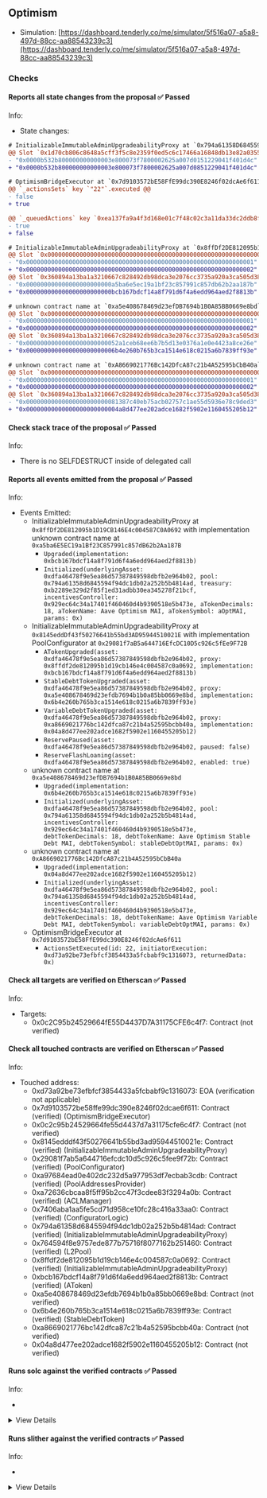 ## Optimism

- Simulation: [https://dashboard.tenderly.co/me/simulator/5f516a07-a5a8-497d-88cc-aa88543239c3](https://dashboard.tenderly.co/me/simulator/5f516a07-a5a8-497d-88cc-aa88543239c3)

### Checks

#### Reports all state changes from the proposal ✅ Passed

Info:

- State changes:

```diff
# InitializableImmutableAdminUpgradeabilityProxy at `0x794a61358D6845594F94dc1DB02A252b5b4814aD` with implementation L2Pool at `0x764594F8e9757edE877B75716f8077162B251460`
@@ Slot `0x1d70cb806c8648a5cff3f5c8e2359f0ed5c6c17466a16848db13e82a035534b2` @@
- "0x0000b532b800000000000003e800073f7800002625a007d0151229041f401d4c"
+ "0x0000b532b800000000000003e800073f7800002625a007d0851229041f401d4c"
```

```diff
# OptimismBridgeExecutor at `0x7d9103572bE58FfE99dc390E8246f02dcAe6f611`
@@ `_actionsSets` key `"22"`.executed @@
- false
+ true

@@ `_queuedActions` key `0xea137fa9a4f3d168e01c7f48c02c3a11da33dc2ddb8fc3c52cd346e41c7b15d4` @@
- true
+ false

```

```diff
# InitializableImmutableAdminUpgradeabilityProxy at `0x8ffDf2DE812095b1D19CB146E4c004587C0A0692` with implementation unknown contract name at `0xa5ba6E5EC19a1Bf23C857991c857dB62b2Aa187B`
@@ Slot `0x0000000000000000000000000000000000000000000000000000000000000000` @@
- "0x0000000000000000000000000000000000000000000000000000000000000001"
+ "0x0000000000000000000000000000000000000000000000000000000000000002"
@@ Slot `0x360894a13ba1a3210667c828492db98dca3e2076cc3735a920a3ca505d382bbc` @@
- "0x000000000000000000000000a5ba6e5ec19a1bf23c857991c857db62b2aa187b"
+ "0x000000000000000000000000bcb167bdcf14a8f791d6f4a6edd964aed2f8813b"
```

```diff
# unknown contract name at `0xa5e408678469d23efDB7694b1B0A85BB0669e8bd`
@@ Slot `0x0000000000000000000000000000000000000000000000000000000000000000` @@
- "0x0000000000000000000000000000000000000000000000000000000000000001"
+ "0x0000000000000000000000000000000000000000000000000000000000000002"
@@ Slot `0x360894a13ba1a3210667c828492db98dca3e2076cc3735a920a3ca505d382bbc` @@
- "0x00000000000000000000000052a1ceb68ee6b7b5d13e0376a1e0e4423a8ce26e"
+ "0x0000000000000000000000006b4e260b765b3ca1514e618c0215a6b7839ff93e"
```

```diff
# unknown contract name at `0xA8669021776Bc142DfcA87c21b4A52595bCbB40a`
@@ Slot `0x0000000000000000000000000000000000000000000000000000000000000000` @@
- "0x0000000000000000000000000000000000000000000000000000000000000001"
+ "0x0000000000000000000000000000000000000000000000000000000000000002"
@@ Slot `0x360894a13ba1a3210667c828492db98dca3e2076cc3735a920a3ca505d382bbc` @@
- "0x00000000000000000000000081387c40eb75acb02757c1ae55d5936e78c9ded3"
+ "0x00000000000000000000000004a8d477ee202adce1682f5902e1160455205b12"
```

#### Check stack trace of the proposal ✅ Passed

Info:

- There is no SELFDESTRUCT inside of delegated call

#### Reports all events emitted from the proposal ✅ Passed

Info:

- Events Emitted:
  - InitializableImmutableAdminUpgradeabilityProxy at `0x8ffDf2DE812095b1D19CB146E4c004587C0A0692` with implementation unknown contract name at `0xa5ba6E5EC19a1Bf23C857991c857dB62b2Aa187B`
    - `Upgraded(implementation: 0xbcb167bdcf14a8f791d6f4a6edd964aed2f8813b)`
    - `Initialized(underlyingAsset: 0xdfa46478f9e5ea86d57387849598dbfb2e964b02, pool: 0x794a61358d6845594f94dc1db02a252b5b4814ad, treasury: 0xb2289e329d2f85f1ed31adbb30ea345278f21bcf, incentivesController: 0x929ec64c34a17401f460460d4b9390518e5b473e, aTokenDecimals: 18, aTokenName: Aave Optimism MAI, aTokenSymbol: aOptMAI, params: 0x)`
  - InitializableImmutableAdminUpgradeabilityProxy at `0x8145eddDf43f50276641b55bd3AD95944510021E` with implementation PoolConfigurator at `0x29081f7aB5a644716EfcDC10D5c926c5fEe9F72B`
    - `ATokenUpgraded(asset: 0xdfa46478f9e5ea86d57387849598dbfb2e964b02, proxy: 0x8ffdf2de812095b1d19cb146e4c004587c0a0692, implementation: 0xbcb167bdcf14a8f791d6f4a6edd964aed2f8813b)`
    - `StableDebtTokenUpgraded(asset: 0xdfa46478f9e5ea86d57387849598dbfb2e964b02, proxy: 0xa5e408678469d23efdb7694b1b0a85bb0669e8bd, implementation: 0x6b4e260b765b3ca1514e618c0215a6b7839ff93e)`
    - `VariableDebtTokenUpgraded(asset: 0xdfa46478f9e5ea86d57387849598dbfb2e964b02, proxy: 0xa8669021776bc142dfca87c21b4a52595bcbb40a, implementation: 0x04a8d477ee202adce1682f5902e1160455205b12)`
    - `ReservePaused(asset: 0xdfa46478f9e5ea86d57387849598dbfb2e964b02, paused: false)`
    - `ReserveFlashLoaning(asset: 0xdfa46478f9e5ea86d57387849598dbfb2e964b02, enabled: true)`
  - unknown contract name at `0xa5e408678469d23efDB7694b1B0A85BB0669e8bd`
    - `Upgraded(implementation: 0x6b4e260b765b3ca1514e618c0215a6b7839ff93e)`
    - `Initialized(underlyingAsset: 0xdfa46478f9e5ea86d57387849598dbfb2e964b02, pool: 0x794a61358d6845594f94dc1db02a252b5b4814ad, incentivesController: 0x929ec64c34a17401f460460d4b9390518e5b473e, debtTokenDecimals: 18, debtTokenName: Aave Optimism Stable Debt MAI, debtTokenSymbol: stableDebtOptMAI, params: 0x)`
  - unknown contract name at `0xA8669021776Bc142DfcA87c21b4A52595bCbB40a`
    - `Upgraded(implementation: 0x04a8d477ee202adce1682f5902e1160455205b12)`
    - `Initialized(underlyingAsset: 0xdfa46478f9e5ea86d57387849598dbfb2e964b02, pool: 0x794a61358d6845594f94dc1db02a252b5b4814ad, incentivesController: 0x929ec64c34a17401f460460d4b9390518e5b473e, debtTokenDecimals: 18, debtTokenName: Aave Optimism Variable Debt MAI, debtTokenSymbol: variableDebtOptMAI, params: 0x)`
  - OptimismBridgeExecutor at `0x7d9103572bE58FfE99dc390E8246f02dcAe6f611`
    - `ActionsSetExecuted(id: 22, initiatorExecution: 0xd73a92be73efbfcf3854433a5fcbabf9c1316073, returnedData: 0x)`

#### Check all targets are verified on Etherscan ✅ Passed

Info:

- Targets:
  - 0x0c2C95b24529664fE55D4437D7A31175CFE6c4f7: Contract (not verified)

#### Check all touched contracts are verified on Etherscan ✅ Passed

Info:

- Touched address:
  - 0xd73a92be73efbfcf3854433a5fcbabf9c1316073: EOA (verification not applicable)
  - 0x7d9103572be58ffe99dc390e8246f02dcae6f611: Contract (verified) (OptimismBridgeExecutor)
  - 0x0c2c95b24529664fe55d4437d7a31175cfe6c4f7: Contract (not verified)
  - 0x8145edddf43f50276641b55bd3ad95944510021e: Contract (verified) (InitializableImmutableAdminUpgradeabilityProxy)
  - 0x29081f7ab5a644716efcdc10d5c926c5fee9f72b: Contract (verified) (PoolConfigurator)
  - 0xa97684ead0e402dc232d5a977953df7ecbab3cdb: Contract (verified) (PoolAddressesProvider)
  - 0xa72636cbcaa8f5ff95b2cc47f3cdee83f3294a0b: Contract (verified) (ACLManager)
  - 0x7406aba1aa5fe5cd71d958ce10fc28c416a33aa0: Contract (verified) (ConfiguratorLogic)
  - 0x794a61358d6845594f94dc1db02a252b5b4814ad: Contract (verified) (InitializableImmutableAdminUpgradeabilityProxy)
  - 0x764594f8e9757ede877b75716f8077162b251460: Contract (verified) (L2Pool)
  - 0x8ffdf2de812095b1d19cb146e4c004587c0a0692: Contract (verified) (InitializableImmutableAdminUpgradeabilityProxy)
  - 0xbcb167bdcf14a8f791d6f4a6edd964aed2f8813b: Contract (verified) (AToken)
  - 0xa5e408678469d23efdb7694b1b0a85bb0669e8bd: Contract (not verified)
  - 0x6b4e260b765b3ca1514e618c0215a6b7839ff93e: Contract (verified) (StableDebtToken)
  - 0xa8669021776bc142dfca87c21b4a52595bcbb40a: Contract (not verified)
  - 0x04a8d477ee202adce1682f5902e1160455205b12: Contract (not verified)

#### Runs solc against the verified contracts ✅ Passed

Info:

-

<details>
<summary>View Details</summary>
<details>
<summary>View warnings for PoolConfigurator at `0x29081f7aB5a644716EfcDC10D5c926c5fEe9F72B`</summary>

```
INFO:CryticCompile:Source code not available, try to fetch the bytecode only
```

</details>

<details>
<summary>View warnings for StableDebtToken (STABLE_DEBT_TOKEN_IMPL) at `0x6b4E260b765B3cA1514e618C0215A6B7839fF93e`</summary>

```
INFO:CryticCompile:Source code not available, try to fetch the bytecode only
```

</details>

<details>
<summary>View warnings for ConfiguratorLogic at `0x7406aba1Aa5fE5cd71d958CE10fc28c416a33aA0`</summary>

```
WARNING:CryticCompile:Warning: Warning: This declaration has the same name as another declaration.
  --> lib/aave-v3-core/contracts/protocol/libraries/aave-upgradeability/BaseImmutableAdminUpgradeabilityProxy.sol:23:15:
   |
23 |   constructor(address admin) {
   |               ^^^^^^^^^^^^^
Note: The other declaration is here:
  --> lib/aave-v3-core/contracts/protocol/libraries/aave-upgradeability/BaseImmutableAdminUpgradeabilityProxy.sol:39:3:
   |
39 |   function admin() external ifAdmin returns (address) {
   |   ^ (Relevant source part starts here and spans across multiple lines).


Warning: Warning: This contract has a payable fallback function, but no receive ether function. Consider adding a receive ether function.
  --> lib/aave-v3-core/contracts/dependencies/openzeppelin/upgradeability/InitializableUpgradeabilityProxy.sol:11:1:
   |
11 | contract InitializableUpgradeabilityProxy is BaseUpgradeabilityProxy {
   | ^ (Relevant source part starts here and spans across multiple lines).
Note: The payable fallback function is defined here.
  --> lib/aave-v3-core/contracts/dependencies/openzeppelin/upgradeability/Proxy.sol:17:3:
   |
17 |   fallback() external payable {
   |   ^ (Relevant source part starts here and spans across multiple lines).


Warning: Warning: This contract has a payable fallback function, but no receive ether function. Consider adding a receive ether function.
  --> lib/aave-v3-core/contracts/protocol/libraries/aave-upgradeability/BaseImmutableAdminUpgradeabilityProxy.sol:16:1:
   |
16 | contract BaseImmutableAdminUpgradeabilityProxy is BaseUpgradeabilityProxy {
   | ^ (Relevant source part starts here and spans across multiple lines).
Note: The payable fallback function is defined here.
  --> lib/aave-v3-core/contracts/dependencies/openzeppelin/upgradeability/Proxy.sol:17:3:
   |
17 |   fallback() external payable {
   |   ^ (Relevant source part starts here and spans across multiple lines).


Warning: Warning: This contract has a payable fallback function, but no receive ether function. Consider adding a receive ether function.
  --> lib/aave-v3-core/contracts/protocol/libraries/aave-upgradeability/InitializableImmutableAdminUpgradeabilityProxy.sol:13:1:
   |
13 | contract InitializableImmutableAdminUpgradeabilityProxy is
   | ^ (Relevant source part starts here and spans across multiple lines).
Note: The payable fallback function is defined here.
  --> lib/aave-v3-core/contracts/dependencies/openzeppelin/upgradeability/Proxy.sol:17:3:
   |
17 |   fallback() external payable {
   |   ^ (Relevant source part starts here and spans across multiple lines).



```

</details>

<details>
<summary>View warnings for L2Pool at `0x764594F8e9757edE877B75716f8077162B251460`</summary>

```
INFO:CryticCompile:Source code not available, try to fetch the bytecode only
```

</details>

<details>
<summary>View warnings for InitializableImmutableAdminUpgradeabilityProxy at `0x794a61358D6845594F94dc1DB02A252b5b4814aD` with implementation L2Pool at `0x764594F8e9757edE877B75716f8077162B251460`</summary>

```
INFO:CryticCompile:Source code not available, try to fetch the bytecode only
```

</details>

<details>
<summary>View warnings for OptimismBridgeExecutor at `0x7d9103572bE58FfE99dc390E8246f02dcAe6f611`</summary>

```
INFO:CryticCompile:Source code not available, try to fetch the bytecode only
```

</details>

<details>
<summary>View warnings for InitializableImmutableAdminUpgradeabilityProxy at `0x8145eddDf43f50276641b55bd3AD95944510021E` with implementation PoolConfigurator at `0x29081f7aB5a644716EfcDC10D5c926c5fEe9F72B`</summary>

```
INFO:CryticCompile:Source code not available, try to fetch the bytecode only
```

</details>

<details>
<summary>View warnings for InitializableImmutableAdminUpgradeabilityProxy at `0x8ffDf2DE812095b1D19CB146E4c004587C0A0692` with implementation unknown contract name at `0xa5ba6E5EC19a1Bf23C857991c857dB62b2Aa187B`</summary>

```
INFO:CryticCompile:Source code not available, try to fetch the bytecode only
```

</details>

<details>
<summary>View warnings for ACLManager at `0xa72636CbcAa8F5FF95B2cc47F3CDEe83F3294a0B`</summary>

```
INFO:CryticCompile:Source code not available, try to fetch the bytecode only
```

</details>

<details>
<summary>View warnings for PoolAddressesProvider at `0xa97684ead0e402dC232d5A977953DF7ECBaB3CDb`</summary>

```
INFO:CryticCompile:Source code not available, try to fetch the bytecode only
```

</details>

<details>
<summary>View warnings for AToken (ATOKEN_IMPL) at `0xbCb167bDCF14a8F791d6f4A6EDd964aed2F8813B`</summary>

```
INFO:CryticCompile:Source code not available, try to fetch the bytecode only
```

</details>

</details>

#### Runs slither against the verified contracts ✅ Passed

Info:

-

<details>
<summary>View Details</summary>

<details>
<summary>Slither report for PoolConfigurator at `0x29081f7aB5a644716EfcDC10D5c926c5fEe9F72B`</summary>

```
Source code not available, try to fetch the bytecode only
Traceback (most recent call last):
  File "/home/runner/.local/lib/python3.10/site-packages/slither/__main__.py", line 837, in main_impl
    ) = process_all(filename, args, detector_classes, printer_classes)
  File "/home/runner/.local/lib/python3.10/site-packages/slither/__main__.py", line 101, in process_all
    ) = process_single(compilation, args, detector_classes, printer_classes)
  File "/home/runner/.local/lib/python3.10/site-packages/slither/__main__.py", line 79, in process_single
    slither = Slither(target, ast_format=ast, **vars(args))
  File "/home/runner/.local/lib/python3.10/site-packages/slither/slither.py", line 114, in __init__
    parser.parse_top_level_from_loaded_json(ast, path)
  File "/home/runner/.local/lib/python3.10/site-packages/slither/solc_parsing/slither_compilation_unit_solc.py", line 205, in parse_top_level_from_loaded_json
    if data_loaded[self.get_key()] == "root":
KeyError: 'name'
ERROR:root:Error in 0x29081f7ab5a644716efcdc10d5c926c5fee9f72b
ERROR:root:Traceback (most recent call last):
  File "/home/runner/.local/lib/python3.10/site-packages/slither/__main__.py", line 837, in main_impl
    ) = process_all(filename, args, detector_classes, printer_classes)
  File "/home/runner/.local/lib/python3.10/site-packages/slither/__main__.py", line 101, in process_all
    ) = process_single(compilation, args, detector_classes, printer_classes)
  File "/home/runner/.local/lib/python3.10/site-packages/slither/__main__.py", line 79, in process_single
    slither = Slither(target, ast_format=ast, **vars(args))
  File "/home/runner/.local/lib/python3.10/site-packages/slither/slither.py", line 114, in __init__
    parser.parse_top_level_from_loaded_json(ast, path)
  File "/home/runner/.local/lib/python3.10/site-packages/slither/solc_parsing/slither_compilation_unit_solc.py", line 205, in parse_top_level_from_loaded_json
    if data_loaded[self.get_key()] == "root":
KeyError: 'name'

```

</details>

<details>
<summary>Slither report for StableDebtToken (STABLE_DEBT_TOKEN_IMPL) at `0x6b4E260b765B3cA1514e618C0215A6B7839fF93e`</summary>

```
Source code not available, try to fetch the bytecode only
Traceback (most recent call last):
  File "/home/runner/.local/lib/python3.10/site-packages/slither/__main__.py", line 837, in main_impl
    ) = process_all(filename, args, detector_classes, printer_classes)
  File "/home/runner/.local/lib/python3.10/site-packages/slither/__main__.py", line 101, in process_all
    ) = process_single(compilation, args, detector_classes, printer_classes)
  File "/home/runner/.local/lib/python3.10/site-packages/slither/__main__.py", line 79, in process_single
    slither = Slither(target, ast_format=ast, **vars(args))
  File "/home/runner/.local/lib/python3.10/site-packages/slither/slither.py", line 114, in __init__
    parser.parse_top_level_from_loaded_json(ast, path)
  File "/home/runner/.local/lib/python3.10/site-packages/slither/solc_parsing/slither_compilation_unit_solc.py", line 205, in parse_top_level_from_loaded_json
    if data_loaded[self.get_key()] == "root":
KeyError: 'name'
ERROR:root:Error in 0x6b4e260b765b3ca1514e618c0215a6b7839ff93e
ERROR:root:Traceback (most recent call last):
  File "/home/runner/.local/lib/python3.10/site-packages/slither/__main__.py", line 837, in main_impl
    ) = process_all(filename, args, detector_classes, printer_classes)
  File "/home/runner/.local/lib/python3.10/site-packages/slither/__main__.py", line 101, in process_all
    ) = process_single(compilation, args, detector_classes, printer_classes)
  File "/home/runner/.local/lib/python3.10/site-packages/slither/__main__.py", line 79, in process_single
    slither = Slither(target, ast_format=ast, **vars(args))
  File "/home/runner/.local/lib/python3.10/site-packages/slither/slither.py", line 114, in __init__
    parser.parse_top_level_from_loaded_json(ast, path)
  File "/home/runner/.local/lib/python3.10/site-packages/slither/solc_parsing/slither_compilation_unit_solc.py", line 205, in parse_top_level_from_loaded_json
    if data_loaded[self.get_key()] == "root":
KeyError: 'name'

```

</details>

<details>
<summary>Slither report for ConfiguratorLogic at `0x7406aba1Aa5fE5cd71d958CE10fc28c416a33aA0`</summary>

```
Warning: Warning: This declaration has the same name as another declaration.
  --> lib/aave-v3-core/contracts/protocol/libraries/aave-upgradeability/BaseImmutableAdminUpgradeabilityProxy.sol:23:15:
   |
23 |   constructor(address admin) {
   |               ^^^^^^^^^^^^^
Note: The other declaration is here:
  --> lib/aave-v3-core/contracts/protocol/libraries/aave-upgradeability/BaseImmutableAdminUpgradeabilityProxy.sol:39:3:
   |
39 |   function admin() external ifAdmin returns (address) {
   |   ^ (Relevant source part starts here and spans across multiple lines).


Warning: Warning: This contract has a payable fallback function, but no receive ether function. Consider adding a receive ether function.
  --> lib/aave-v3-core/contracts/dependencies/openzeppelin/upgradeability/InitializableUpgradeabilityProxy.sol:11:1:
   |
11 | contract InitializableUpgradeabilityProxy is BaseUpgradeabilityProxy {
   | ^ (Relevant source part starts here and spans across multiple lines).
Note: The payable fallback function is defined here.
  --> lib/aave-v3-core/contracts/dependencies/openzeppelin/upgradeability/Proxy.sol:17:3:
   |
17 |   fallback() external payable {
   |   ^ (Relevant source part starts here and spans across multiple lines).


Warning: Warning: This contract has a payable fallback function, but no receive ether function. Consider adding a receive ether function.
  --> lib/aave-v3-core/contracts/protocol/libraries/aave-upgradeability/BaseImmutableAdminUpgradeabilityProxy.sol:16:1:
   |
16 | contract BaseImmutableAdminUpgradeabilityProxy is BaseUpgradeabilityProxy {
   | ^ (Relevant source part starts here and spans across multiple lines).
Note: The payable fallback function is defined here.
  --> lib/aave-v3-core/contracts/dependencies/openzeppelin/upgradeability/Proxy.sol:17:3:
   |
17 |   fallback() external payable {
   |   ^ (Relevant source part starts here and spans across multiple lines).


Warning: Warning: This contract has a payable fallback function, but no receive ether function. Consider adding a receive ether function.
  --> lib/aave-v3-core/contracts/protocol/libraries/aave-upgradeability/InitializableImmutableAdminUpgradeabilityProxy.sol:13:1:
   |
13 | contract InitializableImmutableAdminUpgradeabilityProxy is
   | ^ (Relevant source part starts here and spans across multiple lines).
Note: The payable fallback function is defined here.
  --> lib/aave-v3-core/contracts/dependencies/openzeppelin/upgradeability/Proxy.sol:17:3:
   |
17 |   fallback() external payable {
   |   ^ (Relevant source part starts here and spans across multiple lines).



INFO:Detectors:
InitializableUpgradeabilityProxy.initialize(address,bytes) (lib/aave-v3-core/contracts/dependencies/openzeppelin/upgradeability/InitializableUpgradeabilityProxy.sol#20-28) uses delegatecall to a input-controlled function id
	- (success) = _logic.delegatecall(_data) (lib/aave-v3-core/contracts/dependencies/openzeppelin/upgradeability/InitializableUpgradeabilityProxy.sol#25)
Reference: https://github.com/crytic/slither/wiki/Detector-Documentation#controlled-delegatecall
INFO:Detectors:
BaseImmutableAdminUpgradeabilityProxy.constructor(address).admin (lib/aave-v3-core/contracts/protocol/libraries/aave-upgradeability/BaseImmutableAdminUpgradeabilityProxy.sol#23) shadows:
	- BaseImmutableAdminUpgradeabilityProxy.admin() (lib/aave-v3-core/contracts/protocol/libraries/aave-upgradeability/BaseImmutableAdminUpgradeabilityProxy.sol#39-41) (function)
InitializableImmutableAdminUpgradeabilityProxy.constructor(address).admin (lib/aave-v3-core/contracts/protocol/libraries/aave-upgradeability/InitializableImmutableAdminUpgradeabilityProxy.sol#21) shadows:
	- BaseImmutableAdminUpgradeabilityProxy.admin() (lib/aave-v3-core/contracts/protocol/libraries/aave-upgradeability/BaseImmutableAdminUpgradeabilityProxy.sol#39-41) (function)
Reference: https://github.com/crytic/slither/wiki/Detector-Documentation#local-variable-shadowing
INFO:Detectors:
InitializableUpgradeabilityProxy.initialize(address,bytes)._logic (lib/aave-v3-core/contracts/dependencies/openzeppelin/upgradeability/InitializableUpgradeabilityProxy.sol#20) lacks a zero-check on :
		- (success) = _logic.delegatecall(_data) (lib/aave-v3-core/contracts/dependencies/openzeppelin/upgradeability/InitializableUpgradeabilityProxy.sol#25)
BaseImmutableAdminUpgradeabilityProxy.upgradeToAndCall(address,bytes).newImplementation (lib/aave-v3-core/contracts/protocol/libraries/aave-upgradeability/BaseImmutableAdminUpgradeabilityProxy.sol#70) lacks a zero-check on :
		- (success) = newImplementation.delegatecall(data) (lib/aave-v3-core/contracts/protocol/libraries/aave-upgradeability/BaseImmutableAdminUpgradeabilityProxy.sol#74)
Reference: https://github.com/crytic/slither/wiki/Detector-Documentation#missing-zero-address-validation
INFO:Detectors:
Modifier BaseImmutableAdminUpgradeabilityProxy.ifAdmin() (lib/aave-v3-core/contracts/protocol/libraries/aave-upgradeability/BaseImmutableAdminUpgradeabilityProxy.sol#27-33) does not always execute _; or revertReference: https://github.com/crytic/slither/wiki/Detector-Documentation#incorrect-modifier
INFO:Detectors:
Reentrancy in ConfiguratorLogic.executeInitReserve(IPool,ConfiguratorInputTypes.InitReserveInput) (lib/aave-v3-core/contracts/protocol/libraries/logic/ConfiguratorLogic.sol#50-122):
	External calls:
	- aTokenProxyAddress = _initTokenWithProxy(input.aTokenImpl,abi.encodeWithSelector(IInitializableAToken.initialize.selector,pool,input.treasury,input.underlyingAsset,input.incentivesController,input.underlyingAssetDecimals,input.aTokenName,input.aTokenSymbol,input.params)) (lib/aave-v3-core/contracts/protocol/libraries/logic/ConfiguratorLogic.sol#54-67)
		- proxy.initialize(implementation,initParams) (lib/aave-v3-core/contracts/protocol/libraries/logic/ConfiguratorLogic.sol#245)
	- stableDebtTokenProxyAddress = _initTokenWithProxy(input.stableDebtTokenImpl,abi.encodeWithSelector(IInitializableDebtToken.initialize.selector,pool,input.underlyingAsset,input.incentivesController,input.underlyingAssetDecimals,input.stableDebtTokenName,input.stableDebtTokenSymbol,input.params)) (lib/aave-v3-core/contracts/protocol/libraries/logic/ConfiguratorLogic.sol#69-81)
		- proxy.initialize(implementation,initParams) (lib/aave-v3-core/contracts/protocol/libraries/logic/ConfiguratorLogic.sol#245)
	- variableDebtTokenProxyAddress = _initTokenWithProxy(input.variableDebtTokenImpl,abi.encodeWithSelector(IInitializableDebtToken.initialize.selector,pool,input.underlyingAsset,input.incentivesController,input.underlyingAssetDecimals,input.variableDebtTokenName,input.variableDebtTokenSymbol,input.params)) (lib/aave-v3-core/contracts/protocol/libraries/logic/ConfiguratorLogic.sol#83-95)
		- proxy.initialize(implementation,initParams) (lib/aave-v3-core/contracts/protocol/libraries/logic/ConfiguratorLogic.sol#245)
	- pool.initReserve(input.underlyingAsset,aTokenProxyAddress,stableDebtTokenProxyAddress,variableDebtTokenProxyAddress,input.interestRateStrategyAddress) (lib/aave-v3-core/contracts/protocol/libraries/logic/ConfiguratorLogic.sol#97-103)
	- pool.setConfiguration(input.underlyingAsset,currentConfig) (lib/aave-v3-core/contracts/protocol/libraries/logic/ConfiguratorLogic.sol#113)
	Event emitted after the call(s):
	- ReserveInitialized(input.underlyingAsset,aTokenProxyAddress,stableDebtTokenProxyAddress,variableDebtTokenProxyAddress,input.interestRateStrategyAddress) (lib/aave-v3-core/contracts/protocol/libraries/logic/ConfiguratorLogic.sol#115-121)
Reentrancy in ConfiguratorLogic.executeUpdateAToken(IPool,ConfiguratorInputTypes.UpdateATokenInput) (lib/aave-v3-core/contracts/protocol/libraries/logic/ConfiguratorLogic.sol#130-153):
	External calls:
	- _upgradeTokenImplementation(reserveData.aTokenAddress,input.implementation,encodedCall) (lib/aave-v3-core/contracts/protocol/libraries/logic/ConfiguratorLogic.sol#150)
		- proxy.upgradeToAndCall(implementation,initParams) (lib/aave-v3-core/contracts/protocol/libraries/logic/ConfiguratorLogic.sol#266)
	Event emitted after the call(s):
	- ATokenUpgraded(input.asset,reserveData.aTokenAddress,input.implementation) (lib/aave-v3-core/contracts/protocol/libraries/logic/ConfiguratorLogic.sol#152)
Reentrancy in ConfiguratorLogic.executeUpdateStableDebtToken(IPool,ConfiguratorInputTypes.UpdateDebtTokenInput) (lib/aave-v3-core/contracts/protocol/libraries/logic/ConfiguratorLogic.sol#161-191):
	External calls:
	- _upgradeTokenImplementation(reserveData.stableDebtTokenAddress,input.implementation,encodedCall) (lib/aave-v3-core/contracts/protocol/libraries/logic/ConfiguratorLogic.sol#180-184)
		- proxy.upgradeToAndCall(implementation,initParams) (lib/aave-v3-core/contracts/protocol/libraries/logic/ConfiguratorLogic.sol#266)
	Event emitted after the call(s):
	- StableDebtTokenUpgraded(input.asset,reserveData.stableDebtTokenAddress,input.implementation) (lib/aave-v3-core/contracts/protocol/libraries/logic/ConfiguratorLogic.sol#186-190)
Reentrancy in ConfiguratorLogic.executeUpdateVariableDebtToken(IPool,ConfiguratorInputTypes.UpdateDebtTokenInput) (lib/aave-v3-core/contracts/protocol/libraries/logic/ConfiguratorLogic.sol#199-229):
	External calls:
	- _upgradeTokenImplementation(reserveData.variableDebtTokenAddress,input.implementation,encodedCall) (lib/aave-v3-core/contracts/protocol/libraries/logic/ConfiguratorLogic.sol#218-222)
		- proxy.upgradeToAndCall(implementation,initParams) (lib/aave-v3-core/contracts/protocol/libraries/logic/ConfiguratorLogic.sol#266)
	Event emitted after the call(s):
	- VariableDebtTokenUpgraded(input.asset,reserveData.variableDebtTokenAddress,input.implementation) (lib/aave-v3-core/contracts/protocol/libraries/logic/ConfiguratorLogic.sol#224-228)
Reference: https://github.com/crytic/slither/wiki/Detector-Documentation#reentrancy-vulnerabilities-3
INFO:Detectors:
Address.isContract(address) (lib/aave-v3-core/contracts/dependencies/openzeppelin/contracts/Address.sol#25-36) uses assembly
	- INLINE ASM (lib/aave-v3-core/contracts/dependencies/openzeppelin/contracts/Address.sol#32-34)
BaseUpgradeabilityProxy._implementation() (lib/aave-v3-core/contracts/dependencies/openzeppelin/upgradeability/BaseUpgradeabilityProxy.sol#32-38) uses assembly
	- INLINE ASM (lib/aave-v3-core/contracts/dependencies/openzeppelin/upgradeability/BaseUpgradeabilityProxy.sol#35-37)
BaseUpgradeabilityProxy._setImplementation(address) (lib/aave-v3-core/contracts/dependencies/openzeppelin/upgradeability/BaseUpgradeabilityProxy.sol#53-65) uses assembly
	- INLINE ASM (lib/aave-v3-core/contracts/dependencies/openzeppelin/upgradeability/BaseUpgradeabilityProxy.sol#62-64)
Proxy._delegate(address) (lib/aave-v3-core/contracts/dependencies/openzeppelin/upgradeability/Proxy.sol#32-56) uses assembly
	- INLINE ASM (lib/aave-v3-core/contracts/dependencies/openzeppelin/upgradeability/Proxy.sol#34-55)
Reference: https://github.com/crytic/slither/wiki/Detector-Documentation#assembly-usage
INFO:Detectors:
Address.sendValue(address,uint256) (lib/aave-v3-core/contracts/dependencies/openzeppelin/contracts/Address.sol#54-60) is never used and should be removed
ReserveConfiguration.getActive(DataTypes.ReserveConfigurationMap) (lib/aave-v3-core/contracts/protocol/libraries/configuration/ReserveConfiguration.sol#183-185) is never used and should be removed
ReserveConfiguration.getBorrowCap(DataTypes.ReserveConfigurationMap) (lib/aave-v3-core/contracts/protocol/libraries/configuration/ReserveConfiguration.sol#383-387) is never used and should be removed
ReserveConfiguration.getBorrowableInIsolation(DataTypes.ReserveConfigurationMap) (lib/aave-v3-core/contracts/protocol/libraries/configuration/ReserveConfiguration.sol#254-258) is never used and should be removed
ReserveConfiguration.getBorrowingEnabled(DataTypes.ReserveConfigurationMap) (lib/aave-v3-core/contracts/protocol/libraries/configuration/ReserveConfiguration.sol#306-310) is never used and should be removed
ReserveConfiguration.getCaps(DataTypes.ReserveConfigurationMap) (lib/aave-v3-core/contracts/protocol/libraries/configuration/ReserveConfiguration.sol#601-610) is never used and should be removed
ReserveConfiguration.getDebtCeiling(DataTypes.ReserveConfigurationMap) (lib/aave-v3-core/contracts/protocol/libraries/configuration/ReserveConfiguration.sol#433-437) is never used and should be removed
ReserveConfiguration.getDecimals(DataTypes.ReserveConfigurationMap) (lib/aave-v3-core/contracts/protocol/libraries/configuration/ReserveConfiguration.sol#161-165) is never used and should be removed
ReserveConfiguration.getEModeCategory(DataTypes.ReserveConfigurationMap) (lib/aave-v3-core/contracts/protocol/libraries/configuration/ReserveConfiguration.sol#516-520) is never used and should be removed
ReserveConfiguration.getFlags(DataTypes.ReserveConfigurationMap) (lib/aave-v3-core/contracts/protocol/libraries/configuration/ReserveConfiguration.sol#556-568) is never used and should be removed
ReserveConfiguration.getFlashLoanEnabled(DataTypes.ReserveConfigurationMap) (lib/aave-v3-core/contracts/protocol/libraries/configuration/ReserveConfiguration.sol#541-545) is never used and should be removed
ReserveConfiguration.getFrozen(DataTypes.ReserveConfigurationMap) (lib/aave-v3-core/contracts/protocol/libraries/configuration/ReserveConfiguration.sol#203-205) is never used and should be removed
ReserveConfiguration.getLiquidationBonus(DataTypes.ReserveConfigurationMap) (lib/aave-v3-core/contracts/protocol/libraries/configuration/ReserveConfiguration.sol#136-140) is never used and should be removed
ReserveConfiguration.getLiquidationProtocolFee(DataTypes.ReserveConfigurationMap) (lib/aave-v3-core/contracts/protocol/libraries/configuration/ReserveConfiguration.sol#463-468) is never used and should be removed
ReserveConfiguration.getLiquidationThreshold(DataTypes.ReserveConfigurationMap) (lib/aave-v3-core/contracts/protocol/libraries/configuration/ReserveConfiguration.sol#109-113) is never used and should be removed
ReserveConfiguration.getLtv(DataTypes.ReserveConfigurationMap) (lib/aave-v3-core/contracts/protocol/libraries/configuration/ReserveConfiguration.sol#84-86) is never used and should be removed
ReserveConfiguration.getPaused(DataTypes.ReserveConfigurationMap) (lib/aave-v3-core/contracts/protocol/libraries/configuration/ReserveConfiguration.sol#223-225) is never used and should be removed
ReserveConfiguration.getReserveFactor(DataTypes.ReserveConfigurationMap) (lib/aave-v3-core/contracts/protocol/libraries/configuration/ReserveConfiguration.sol#358-362) is never used and should be removed
ReserveConfiguration.getSiloedBorrowing(DataTypes.ReserveConfigurationMap) (lib/aave-v3-core/contracts/protocol/libraries/configuration/ReserveConfiguration.sol#281-285) is never used and should be removed
ReserveConfiguration.getStableRateBorrowingEnabled(DataTypes.ReserveConfigurationMap) (lib/aave-v3-core/contracts/protocol/libraries/configuration/ReserveConfiguration.sol#331-335) is never used and should be removed
ReserveConfiguration.getSupplyCap(DataTypes.ReserveConfigurationMap) (lib/aave-v3-core/contracts/protocol/libraries/configuration/ReserveConfiguration.sol#408-412) is never used and should be removed
ReserveConfiguration.getUnbackedMintCap(DataTypes.ReserveConfigurationMap) (lib/aave-v3-core/contracts/protocol/libraries/configuration/ReserveConfiguration.sol#491-495) is never used and should be removed
ReserveConfiguration.setBorrowCap(DataTypes.ReserveConfigurationMap,uint256) (lib/aave-v3-core/contracts/protocol/libraries/configuration/ReserveConfiguration.sol#369-376) is never used and should be removed
ReserveConfiguration.setBorrowableInIsolation(DataTypes.ReserveConfigurationMap,bool) (lib/aave-v3-core/contracts/protocol/libraries/configuration/ReserveConfiguration.sol#236-243) is never used and should be removed
ReserveConfiguration.setBorrowingEnabled(DataTypes.ReserveConfigurationMap,bool) (lib/aave-v3-core/contracts/protocol/libraries/configuration/ReserveConfiguration.sol#292-299) is never used and should be removed
ReserveConfiguration.setDebtCeiling(DataTypes.ReserveConfigurationMap,uint256) (lib/aave-v3-core/contracts/protocol/libraries/configuration/ReserveConfiguration.sol#419-426) is never used and should be removed
ReserveConfiguration.setEModeCategory(DataTypes.ReserveConfigurationMap,uint256) (lib/aave-v3-core/contracts/protocol/libraries/configuration/ReserveConfiguration.sol#502-509) is never used and should be removed
ReserveConfiguration.setFlashLoanEnabled(DataTypes.ReserveConfigurationMap,bool) (lib/aave-v3-core/contracts/protocol/libraries/configuration/ReserveConfiguration.sol#527-534) is never used and should be removed
ReserveConfiguration.setLiquidationBonus(DataTypes.ReserveConfigurationMap,uint256) (lib/aave-v3-core/contracts/protocol/libraries/configuration/ReserveConfiguration.sol#120-129) is never used and should be removed
ReserveConfiguration.setLiquidationProtocolFee(DataTypes.ReserveConfigurationMap,uint256) (lib/aave-v3-core/contracts/protocol/libraries/configuration/ReserveConfiguration.sol#444-456) is never used and should be removed
ReserveConfiguration.setLiquidationThreshold(DataTypes.ReserveConfigurationMap,uint256) (lib/aave-v3-core/contracts/protocol/libraries/configuration/ReserveConfiguration.sol#93-102) is never used and should be removed
ReserveConfiguration.setLtv(DataTypes.ReserveConfigurationMap,uint256) (lib/aave-v3-core/contracts/protocol/libraries/configuration/ReserveConfiguration.sol#73-77) is never used and should be removed
ReserveConfiguration.setReserveFactor(DataTypes.ReserveConfigurationMap,uint256) (lib/aave-v3-core/contracts/protocol/libraries/configuration/ReserveConfiguration.sol#342-351) is never used and should be removed
ReserveConfiguration.setSiloedBorrowing(DataTypes.ReserveConfigurationMap,bool) (lib/aave-v3-core/contracts/protocol/libraries/configuration/ReserveConfiguration.sol#266-273) is never used and should be removed
ReserveConfiguration.setStableRateBorrowingEnabled(DataTypes.ReserveConfigurationMap,bool) (lib/aave-v3-core/contracts/protocol/libraries/configuration/ReserveConfiguration.sol#317-324) is never used and should be removed
ReserveConfiguration.setSupplyCap(DataTypes.ReserveConfigurationMap,uint256) (lib/aave-v3-core/contracts/protocol/libraries/configuration/ReserveConfiguration.sol#394-401) is never used and should be removed
ReserveConfiguration.setUnbackedMintCap(DataTypes.ReserveConfigurationMap,uint256) (lib/aave-v3-core/contracts/protocol/libraries/configuration/ReserveConfiguration.sol#475-484) is never used and should be removed
Reference: https://github.com/crytic/slither/wiki/Detector-Documentation#dead-code
INFO:Detectors:
Low level call in Address.sendValue(address,uint256) (lib/aave-v3-core/contracts/dependencies/openzeppelin/contracts/Address.sol#54-60):
	- (success) = recipient.call{value: amount}() (lib/aave-v3-core/contracts/dependencies/openzeppelin/contracts/Address.sol#58)
Low level call in InitializableUpgradeabilityProxy.initialize(address,bytes) (lib/aave-v3-core/contracts/dependencies/openzeppelin/upgradeability/InitializableUpgradeabilityProxy.sol#20-28):
	- (success) = _logic.delegatecall(_data) (lib/aave-v3-core/contracts/dependencies/openzeppelin/upgradeability/InitializableUpgradeabilityProxy.sol#25)
Low level call in BaseImmutableAdminUpgradeabilityProxy.upgradeToAndCall(address,bytes) (lib/aave-v3-core/contracts/protocol/libraries/aave-upgradeability/BaseImmutableAdminUpgradeabilityProxy.sol#69-76):
	- (success) = newImplementation.delegatecall(data) (lib/aave-v3-core/contracts/protocol/libraries/aave-upgradeability/BaseImmutableAdminUpgradeabilityProxy.sol#74)
Reference: https://github.com/crytic/slither/wiki/Detector-Documentation#low-level-calls
INFO:Detectors:
Parameter InitializableUpgradeabilityProxy.initialize(address,bytes)._logic (lib/aave-v3-core/contracts/dependencies/openzeppelin/upgradeability/InitializableUpgradeabilityProxy.sol#20) is not in mixedCase
Parameter InitializableUpgradeabilityProxy.initialize(address,bytes)._data (lib/aave-v3-core/contracts/dependencies/openzeppelin/upgradeability/InitializableUpgradeabilityProxy.sol#20) is not in mixedCase
Function IPool.ADDRESSES_PROVIDER() (lib/aave-v3-core/contracts/interfaces/IPool.sol#621) is not in mixedCase
Function IPool.MAX_STABLE_RATE_BORROW_SIZE_PERCENT() (lib/aave-v3-core/contracts/interfaces/IPool.sol#684) is not in mixedCase
Function IPool.FLASHLOAN_PREMIUM_TOTAL() (lib/aave-v3-core/contracts/interfaces/IPool.sol#690) is not in mixedCase
Function IPool.BRIDGE_PROTOCOL_FEE() (lib/aave-v3-core/contracts/interfaces/IPool.sol#696) is not in mixedCase
Function IPool.FLASHLOAN_PREMIUM_TO_PROTOCOL() (lib/aave-v3-core/contracts/interfaces/IPool.sol#702) is not in mixedCase
Function IPool.MAX_NUMBER_RESERVES() (lib/aave-v3-core/contracts/interfaces/IPool.sol#708) is not in mixedCase
Variable BaseImmutableAdminUpgradeabilityProxy._admin (lib/aave-v3-core/contracts/protocol/libraries/aave-upgradeability/BaseImmutableAdminUpgradeabilityProxy.sol#17) is not in mixedCase
Reference: https://github.com/crytic/slither/wiki/Detector-Documentation#conformance-to-solidity-naming-conventions
INFO:Slither:0x7406aba1aa5fe5cd71d958ce10fc28c416a33aa0 analyzed (16 contracts with 79 detectors), 63 result(s) found
```

</details>

<details>
<summary>Slither report for L2Pool at `0x764594F8e9757edE877B75716f8077162B251460`</summary>

```
Source code not available, try to fetch the bytecode only
Traceback (most recent call last):
  File "/home/runner/.local/lib/python3.10/site-packages/slither/__main__.py", line 837, in main_impl
    ) = process_all(filename, args, detector_classes, printer_classes)
  File "/home/runner/.local/lib/python3.10/site-packages/slither/__main__.py", line 101, in process_all
    ) = process_single(compilation, args, detector_classes, printer_classes)
  File "/home/runner/.local/lib/python3.10/site-packages/slither/__main__.py", line 79, in process_single
    slither = Slither(target, ast_format=ast, **vars(args))
  File "/home/runner/.local/lib/python3.10/site-packages/slither/slither.py", line 114, in __init__
    parser.parse_top_level_from_loaded_json(ast, path)
  File "/home/runner/.local/lib/python3.10/site-packages/slither/solc_parsing/slither_compilation_unit_solc.py", line 205, in parse_top_level_from_loaded_json
    if data_loaded[self.get_key()] == "root":
KeyError: 'name'
ERROR:root:Error in 0x764594f8e9757ede877b75716f8077162b251460
ERROR:root:Traceback (most recent call last):
  File "/home/runner/.local/lib/python3.10/site-packages/slither/__main__.py", line 837, in main_impl
    ) = process_all(filename, args, detector_classes, printer_classes)
  File "/home/runner/.local/lib/python3.10/site-packages/slither/__main__.py", line 101, in process_all
    ) = process_single(compilation, args, detector_classes, printer_classes)
  File "/home/runner/.local/lib/python3.10/site-packages/slither/__main__.py", line 79, in process_single
    slither = Slither(target, ast_format=ast, **vars(args))
  File "/home/runner/.local/lib/python3.10/site-packages/slither/slither.py", line 114, in __init__
    parser.parse_top_level_from_loaded_json(ast, path)
  File "/home/runner/.local/lib/python3.10/site-packages/slither/solc_parsing/slither_compilation_unit_solc.py", line 205, in parse_top_level_from_loaded_json
    if data_loaded[self.get_key()] == "root":
KeyError: 'name'

```

</details>

<details>
<summary>Slither report for InitializableImmutableAdminUpgradeabilityProxy at `0x794a61358D6845594F94dc1DB02A252b5b4814aD` with implementation L2Pool at `0x764594F8e9757edE877B75716f8077162B251460`</summary>

```
Source code not available, try to fetch the bytecode only
Traceback (most recent call last):
  File "/home/runner/.local/lib/python3.10/site-packages/slither/__main__.py", line 837, in main_impl
    ) = process_all(filename, args, detector_classes, printer_classes)
  File "/home/runner/.local/lib/python3.10/site-packages/slither/__main__.py", line 101, in process_all
    ) = process_single(compilation, args, detector_classes, printer_classes)
  File "/home/runner/.local/lib/python3.10/site-packages/slither/__main__.py", line 79, in process_single
    slither = Slither(target, ast_format=ast, **vars(args))
  File "/home/runner/.local/lib/python3.10/site-packages/slither/slither.py", line 114, in __init__
    parser.parse_top_level_from_loaded_json(ast, path)
  File "/home/runner/.local/lib/python3.10/site-packages/slither/solc_parsing/slither_compilation_unit_solc.py", line 205, in parse_top_level_from_loaded_json
    if data_loaded[self.get_key()] == "root":
KeyError: 'name'
ERROR:root:Error in 0x794a61358d6845594f94dc1db02a252b5b4814ad
ERROR:root:Traceback (most recent call last):
  File "/home/runner/.local/lib/python3.10/site-packages/slither/__main__.py", line 837, in main_impl
    ) = process_all(filename, args, detector_classes, printer_classes)
  File "/home/runner/.local/lib/python3.10/site-packages/slither/__main__.py", line 101, in process_all
    ) = process_single(compilation, args, detector_classes, printer_classes)
  File "/home/runner/.local/lib/python3.10/site-packages/slither/__main__.py", line 79, in process_single
    slither = Slither(target, ast_format=ast, **vars(args))
  File "/home/runner/.local/lib/python3.10/site-packages/slither/slither.py", line 114, in __init__
    parser.parse_top_level_from_loaded_json(ast, path)
  File "/home/runner/.local/lib/python3.10/site-packages/slither/solc_parsing/slither_compilation_unit_solc.py", line 205, in parse_top_level_from_loaded_json
    if data_loaded[self.get_key()] == "root":
KeyError: 'name'

```

</details>

<details>
<summary>Slither report for OptimismBridgeExecutor at `0x7d9103572bE58FfE99dc390E8246f02dcAe6f611`</summary>

```
Source code not available, try to fetch the bytecode only
Traceback (most recent call last):
  File "/home/runner/.local/lib/python3.10/site-packages/slither/__main__.py", line 837, in main_impl
    ) = process_all(filename, args, detector_classes, printer_classes)
  File "/home/runner/.local/lib/python3.10/site-packages/slither/__main__.py", line 101, in process_all
    ) = process_single(compilation, args, detector_classes, printer_classes)
  File "/home/runner/.local/lib/python3.10/site-packages/slither/__main__.py", line 79, in process_single
    slither = Slither(target, ast_format=ast, **vars(args))
  File "/home/runner/.local/lib/python3.10/site-packages/slither/slither.py", line 114, in __init__
    parser.parse_top_level_from_loaded_json(ast, path)
  File "/home/runner/.local/lib/python3.10/site-packages/slither/solc_parsing/slither_compilation_unit_solc.py", line 205, in parse_top_level_from_loaded_json
    if data_loaded[self.get_key()] == "root":
KeyError: 'name'
ERROR:root:Error in 0x7d9103572be58ffe99dc390e8246f02dcae6f611
ERROR:root:Traceback (most recent call last):
  File "/home/runner/.local/lib/python3.10/site-packages/slither/__main__.py", line 837, in main_impl
    ) = process_all(filename, args, detector_classes, printer_classes)
  File "/home/runner/.local/lib/python3.10/site-packages/slither/__main__.py", line 101, in process_all
    ) = process_single(compilation, args, detector_classes, printer_classes)
  File "/home/runner/.local/lib/python3.10/site-packages/slither/__main__.py", line 79, in process_single
    slither = Slither(target, ast_format=ast, **vars(args))
  File "/home/runner/.local/lib/python3.10/site-packages/slither/slither.py", line 114, in __init__
    parser.parse_top_level_from_loaded_json(ast, path)
  File "/home/runner/.local/lib/python3.10/site-packages/slither/solc_parsing/slither_compilation_unit_solc.py", line 205, in parse_top_level_from_loaded_json
    if data_loaded[self.get_key()] == "root":
KeyError: 'name'

```

</details>

<details>
<summary>Slither report for InitializableImmutableAdminUpgradeabilityProxy at `0x8145eddDf43f50276641b55bd3AD95944510021E` with implementation PoolConfigurator at `0x29081f7aB5a644716EfcDC10D5c926c5fEe9F72B`</summary>

```
Source code not available, try to fetch the bytecode only
Traceback (most recent call last):
  File "/home/runner/.local/lib/python3.10/site-packages/slither/__main__.py", line 837, in main_impl
    ) = process_all(filename, args, detector_classes, printer_classes)
  File "/home/runner/.local/lib/python3.10/site-packages/slither/__main__.py", line 101, in process_all
    ) = process_single(compilation, args, detector_classes, printer_classes)
  File "/home/runner/.local/lib/python3.10/site-packages/slither/__main__.py", line 79, in process_single
    slither = Slither(target, ast_format=ast, **vars(args))
  File "/home/runner/.local/lib/python3.10/site-packages/slither/slither.py", line 114, in __init__
    parser.parse_top_level_from_loaded_json(ast, path)
  File "/home/runner/.local/lib/python3.10/site-packages/slither/solc_parsing/slither_compilation_unit_solc.py", line 205, in parse_top_level_from_loaded_json
    if data_loaded[self.get_key()] == "root":
KeyError: 'name'
ERROR:root:Error in 0x8145edddf43f50276641b55bd3ad95944510021e
ERROR:root:Traceback (most recent call last):
  File "/home/runner/.local/lib/python3.10/site-packages/slither/__main__.py", line 837, in main_impl
    ) = process_all(filename, args, detector_classes, printer_classes)
  File "/home/runner/.local/lib/python3.10/site-packages/slither/__main__.py", line 101, in process_all
    ) = process_single(compilation, args, detector_classes, printer_classes)
  File "/home/runner/.local/lib/python3.10/site-packages/slither/__main__.py", line 79, in process_single
    slither = Slither(target, ast_format=ast, **vars(args))
  File "/home/runner/.local/lib/python3.10/site-packages/slither/slither.py", line 114, in __init__
    parser.parse_top_level_from_loaded_json(ast, path)
  File "/home/runner/.local/lib/python3.10/site-packages/slither/solc_parsing/slither_compilation_unit_solc.py", line 205, in parse_top_level_from_loaded_json
    if data_loaded[self.get_key()] == "root":
KeyError: 'name'

```

</details>

<details>
<summary>Slither report for InitializableImmutableAdminUpgradeabilityProxy at `0x8ffDf2DE812095b1D19CB146E4c004587C0A0692` with implementation unknown contract name at `0xa5ba6E5EC19a1Bf23C857991c857dB62b2Aa187B`</summary>

```
Source code not available, try to fetch the bytecode only
Traceback (most recent call last):
  File "/home/runner/.local/lib/python3.10/site-packages/slither/__main__.py", line 837, in main_impl
    ) = process_all(filename, args, detector_classes, printer_classes)
  File "/home/runner/.local/lib/python3.10/site-packages/slither/__main__.py", line 101, in process_all
    ) = process_single(compilation, args, detector_classes, printer_classes)
  File "/home/runner/.local/lib/python3.10/site-packages/slither/__main__.py", line 79, in process_single
    slither = Slither(target, ast_format=ast, **vars(args))
  File "/home/runner/.local/lib/python3.10/site-packages/slither/slither.py", line 114, in __init__
    parser.parse_top_level_from_loaded_json(ast, path)
  File "/home/runner/.local/lib/python3.10/site-packages/slither/solc_parsing/slither_compilation_unit_solc.py", line 205, in parse_top_level_from_loaded_json
    if data_loaded[self.get_key()] == "root":
KeyError: 'name'
ERROR:root:Error in 0x8ffdf2de812095b1d19cb146e4c004587c0a0692
ERROR:root:Traceback (most recent call last):
  File "/home/runner/.local/lib/python3.10/site-packages/slither/__main__.py", line 837, in main_impl
    ) = process_all(filename, args, detector_classes, printer_classes)
  File "/home/runner/.local/lib/python3.10/site-packages/slither/__main__.py", line 101, in process_all
    ) = process_single(compilation, args, detector_classes, printer_classes)
  File "/home/runner/.local/lib/python3.10/site-packages/slither/__main__.py", line 79, in process_single
    slither = Slither(target, ast_format=ast, **vars(args))
  File "/home/runner/.local/lib/python3.10/site-packages/slither/slither.py", line 114, in __init__
    parser.parse_top_level_from_loaded_json(ast, path)
  File "/home/runner/.local/lib/python3.10/site-packages/slither/solc_parsing/slither_compilation_unit_solc.py", line 205, in parse_top_level_from_loaded_json
    if data_loaded[self.get_key()] == "root":
KeyError: 'name'

```

</details>

<details>
<summary>Slither report for ACLManager at `0xa72636CbcAa8F5FF95B2cc47F3CDEe83F3294a0B`</summary>

```
Source code not available, try to fetch the bytecode only
Traceback (most recent call last):
  File "/home/runner/.local/lib/python3.10/site-packages/slither/__main__.py", line 837, in main_impl
    ) = process_all(filename, args, detector_classes, printer_classes)
  File "/home/runner/.local/lib/python3.10/site-packages/slither/__main__.py", line 101, in process_all
    ) = process_single(compilation, args, detector_classes, printer_classes)
  File "/home/runner/.local/lib/python3.10/site-packages/slither/__main__.py", line 79, in process_single
    slither = Slither(target, ast_format=ast, **vars(args))
  File "/home/runner/.local/lib/python3.10/site-packages/slither/slither.py", line 114, in __init__
    parser.parse_top_level_from_loaded_json(ast, path)
  File "/home/runner/.local/lib/python3.10/site-packages/slither/solc_parsing/slither_compilation_unit_solc.py", line 205, in parse_top_level_from_loaded_json
    if data_loaded[self.get_key()] == "root":
KeyError: 'name'
ERROR:root:Error in 0xa72636cbcaa8f5ff95b2cc47f3cdee83f3294a0b
ERROR:root:Traceback (most recent call last):
  File "/home/runner/.local/lib/python3.10/site-packages/slither/__main__.py", line 837, in main_impl
    ) = process_all(filename, args, detector_classes, printer_classes)
  File "/home/runner/.local/lib/python3.10/site-packages/slither/__main__.py", line 101, in process_all
    ) = process_single(compilation, args, detector_classes, printer_classes)
  File "/home/runner/.local/lib/python3.10/site-packages/slither/__main__.py", line 79, in process_single
    slither = Slither(target, ast_format=ast, **vars(args))
  File "/home/runner/.local/lib/python3.10/site-packages/slither/slither.py", line 114, in __init__
    parser.parse_top_level_from_loaded_json(ast, path)
  File "/home/runner/.local/lib/python3.10/site-packages/slither/solc_parsing/slither_compilation_unit_solc.py", line 205, in parse_top_level_from_loaded_json
    if data_loaded[self.get_key()] == "root":
KeyError: 'name'

```

</details>

<details>
<summary>Slither report for PoolAddressesProvider at `0xa97684ead0e402dC232d5A977953DF7ECBaB3CDb`</summary>

```
Source code not available, try to fetch the bytecode only
Traceback (most recent call last):
  File "/home/runner/.local/lib/python3.10/site-packages/slither/__main__.py", line 837, in main_impl
    ) = process_all(filename, args, detector_classes, printer_classes)
  File "/home/runner/.local/lib/python3.10/site-packages/slither/__main__.py", line 101, in process_all
    ) = process_single(compilation, args, detector_classes, printer_classes)
  File "/home/runner/.local/lib/python3.10/site-packages/slither/__main__.py", line 79, in process_single
    slither = Slither(target, ast_format=ast, **vars(args))
  File "/home/runner/.local/lib/python3.10/site-packages/slither/slither.py", line 114, in __init__
    parser.parse_top_level_from_loaded_json(ast, path)
  File "/home/runner/.local/lib/python3.10/site-packages/slither/solc_parsing/slither_compilation_unit_solc.py", line 205, in parse_top_level_from_loaded_json
    if data_loaded[self.get_key()] == "root":
KeyError: 'name'
ERROR:root:Error in 0xa97684ead0e402dc232d5a977953df7ecbab3cdb
ERROR:root:Traceback (most recent call last):
  File "/home/runner/.local/lib/python3.10/site-packages/slither/__main__.py", line 837, in main_impl
    ) = process_all(filename, args, detector_classes, printer_classes)
  File "/home/runner/.local/lib/python3.10/site-packages/slither/__main__.py", line 101, in process_all
    ) = process_single(compilation, args, detector_classes, printer_classes)
  File "/home/runner/.local/lib/python3.10/site-packages/slither/__main__.py", line 79, in process_single
    slither = Slither(target, ast_format=ast, **vars(args))
  File "/home/runner/.local/lib/python3.10/site-packages/slither/slither.py", line 114, in __init__
    parser.parse_top_level_from_loaded_json(ast, path)
  File "/home/runner/.local/lib/python3.10/site-packages/slither/solc_parsing/slither_compilation_unit_solc.py", line 205, in parse_top_level_from_loaded_json
    if data_loaded[self.get_key()] == "root":
KeyError: 'name'

```

</details>

<details>
<summary>Slither report for AToken (ATOKEN_IMPL) at `0xbCb167bDCF14a8F791d6f4A6EDd964aed2F8813B`</summary>

```
Source code not available, try to fetch the bytecode only
Traceback (most recent call last):
  File "/home/runner/.local/lib/python3.10/site-packages/slither/__main__.py", line 837, in main_impl
    ) = process_all(filename, args, detector_classes, printer_classes)
  File "/home/runner/.local/lib/python3.10/site-packages/slither/__main__.py", line 101, in process_all
    ) = process_single(compilation, args, detector_classes, printer_classes)
  File "/home/runner/.local/lib/python3.10/site-packages/slither/__main__.py", line 79, in process_single
    slither = Slither(target, ast_format=ast, **vars(args))
  File "/home/runner/.local/lib/python3.10/site-packages/slither/slither.py", line 114, in __init__
    parser.parse_top_level_from_loaded_json(ast, path)
  File "/home/runner/.local/lib/python3.10/site-packages/slither/solc_parsing/slither_compilation_unit_solc.py", line 205, in parse_top_level_from_loaded_json
    if data_loaded[self.get_key()] == "root":
KeyError: 'name'
ERROR:root:Error in 0xbcb167bdcf14a8f791d6f4a6edd964aed2f8813b
ERROR:root:Traceback (most recent call last):
  File "/home/runner/.local/lib/python3.10/site-packages/slither/__main__.py", line 837, in main_impl
    ) = process_all(filename, args, detector_classes, printer_classes)
  File "/home/runner/.local/lib/python3.10/site-packages/slither/__main__.py", line 101, in process_all
    ) = process_single(compilation, args, detector_classes, printer_classes)
  File "/home/runner/.local/lib/python3.10/site-packages/slither/__main__.py", line 79, in process_single
    slither = Slither(target, ast_format=ast, **vars(args))
  File "/home/runner/.local/lib/python3.10/site-packages/slither/slither.py", line 114, in __init__
    parser.parse_top_level_from_loaded_json(ast, path)
  File "/home/runner/.local/lib/python3.10/site-packages/slither/solc_parsing/slither_compilation_unit_solc.py", line 205, in parse_top_level_from_loaded_json
    if data_loaded[self.get_key()] == "root":
KeyError: 'name'

```

</details>

</details>
